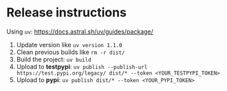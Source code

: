 # Release instructions

Using `uv`:  https://docs.astral.sh/uv/guides/package/

1. Update version like `uv version 1.1.0`
2. Clean previous builds like `rm -r dist/`
3. Build the project: `uv build`
4. Upload to **testpypi**:  `uv publish --publish-url https://test.pypi.org/legacy/ dist/* --token <YOUR_TESTPYPI_TOKEN>`
5. Upload to **pypi**:  `uv publish dist/* --token <YOUR_PYPI_TOKEN>`
